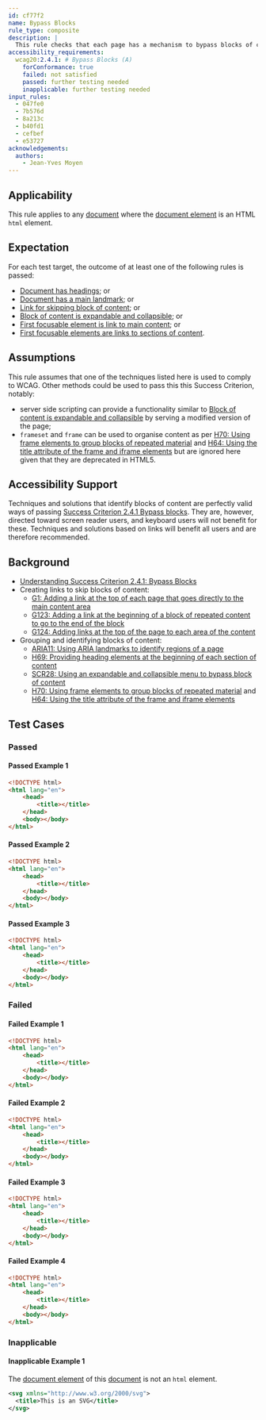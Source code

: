 ```yaml
---
id: cf77f2
name: Bypass Blocks
rule_type: composite
description: |
  This rule checks that each page has a mechanism to bypass blocks of content.
accessibility_requirements:
  wcag20:2.4.1: # Bypass Blocks (A)
    forConformance: true
    failed: not satisfied
    passed: further testing needed
    inapplicable: further testing needed
input_rules:
  - 047fe0
  - 7b576d
  - 8a213c
  - b40fd1
  - cefbef
  - e53727
acknowledgements:
  authors:
    - Jean-Yves Moyen
---
```


## Applicability

This rule applies to any [document](#https://dom.spec.whatwg.org/#concept-document) where the [document element](#https://dom.spec.whatwg.org/#document-element) is an HTML `html` element.

## Expectation

For each test target, the outcome of at least one of the following rules is passed:

- [Document has headings](https://act-rules.github.io/rules/047fe0); or
- [Document has a main landmark](https://act-rules.github.io/rules/b40fd1); or
- [Link for skipping block of content](https://act-rules.github.io/rules/7b576d); or
- [Block of content is expandable and collapsible](https://act-rules.github.io/rules/cefbef); or
- [First focusable element is link to main content](https://act-rules.github.io/rules/8a213c); or
- [First focusable elements are links to sections of content](https://act-rules.github.io/rules/e53727).

## Assumptions

This rule assumes that one of the techniques listed here is used to comply to WCAG. Other methods could be used to pass this this Success Criterion, notably:

- server side scripting can provide a functionality similar to [Block of content is expandable and collapsible](https://act-rules.github.io/rules/cefbef) by serving a modified version of the page;
- `frameset` and `frame` can be used to organise content as per [H70: Using frame elements to group blocks of repeated material](https://www.w3.org/WAI/WCAG21/Techniques/html/H70) and [H64: Using the title attribute of the frame and iframe elements](https://www.w3.org/WAI/WCAG21/Techniques/html/H64) but are ignored here given that they are deprecated in HTML5.

## Accessibility Support

Techniques and solutions that identify blocks of content are perfectly valid ways of passing [Success Criterion 2.4.1 Bypass blocks](https://www.w3.org/WAI/WCAG21/Understanding/bypass-blocks.html). They are, however, directed toward screen reader users, and keyboard users will not benefit for these. Techniques and solutions based on links will benefit all users and are therefore recommended.

## Background

- [Understanding Success Criterion 2.4.1: Bypass Blocks](https://www.w3.org/WAI/WCAG21/Understanding/bypass-blocks.html)
- Creating links to skip blocks of content:
  - [G1: Adding a link at the top of each page that goes directly to the main content area](https://www.w3.org/WAI/WCAG21/Techniques/general/G1)
  - [G123: Adding a link at the beginning of a block of repeated content to go to the end of the block](https://www.w3.org/WAI/WCAG21/Techniques/general/G123)
  - [G124: Adding links at the top of the page to each area of the content](https://www.w3.org/WAI/WCAG21/Techniques/general/G124)
- Grouping and identifying blocks of content:
  - [ARIA11: Using ARIA landmarks to identify regions of a page](https://www.w3.org/WAI/WCAG21/Techniques/aria/ARIA11)
  - [H69: Providing heading elements at the beginning of each section of content](https://www.w3.org/WAI/WCAG21/Techniques/html/H69)
  - [SCR28: Using an expandable and collapsible menu to bypass block of content](https://www.w3.org/WAI/WCAG21/Techniques/client-side-script/SCR28)
  - [H70: Using frame elements to group blocks of repeated material](https://www.w3.org/WAI/WCAG21/Techniques/html/H70) and [H64: Using the title attribute of the frame and iframe elements](https://www.w3.org/WAI/WCAG21/Techniques/html/H64)

## Test Cases

### Passed

#### Passed Example 1

```html
<!DOCTYPE html>
<html lang="en">
	<head>
		<title></title>
	</head>
	<body></body>
</html>
```

#### Passed Example 2

```html
<!DOCTYPE html>
<html lang="en">
	<head>
		<title></title>
	</head>
	<body></body>
</html>
```

#### Passed Example 3

```html
<!DOCTYPE html>
<html lang="en">
	<head>
		<title></title>
	</head>
	<body></body>
</html>
```

### Failed

#### Failed Example 1

```html
<!DOCTYPE html>
<html lang="en">
	<head>
		<title></title>
	</head>
	<body></body>
</html>
```

#### Failed Example 2

```html
<!DOCTYPE html>
<html lang="en">
	<head>
		<title></title>
	</head>
	<body></body>
</html>
```

#### Failed Example 3

```html
<!DOCTYPE html>
<html lang="en">
	<head>
		<title></title>
	</head>
	<body></body>
</html>
```

#### Failed Example 4

```html
<!DOCTYPE html>
<html lang="en">
	<head>
		<title></title>
	</head>
	<body></body>
</html>
```

### Inapplicable

#### Inapplicable Example 1

The [document element](#https://dom.spec.whatwg.org/#document-element) of this [document](#https://dom.spec.whatwg.org/#concept-document) is not an `html` element.

```svg
<svg xmlns="http://www.w3.org/2000/svg">
  <title>This is an SVG</title>
</svg>
```
